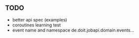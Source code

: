 
## TODO

* better api spec (examples)
* coroutines learning test
* event name and namespace de.doit.jobapi.domain.events...

